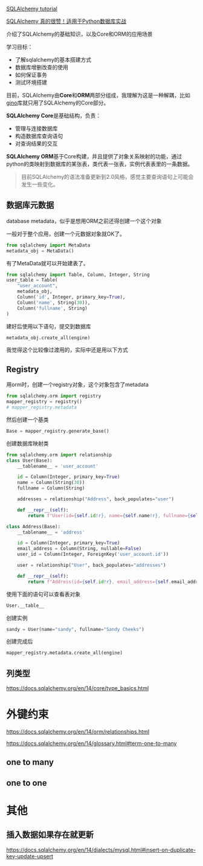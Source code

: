 [SQLAlchemy tutorial](https://docs.sqlalchemy.org/en/14/tutorial/index.html)



[SQLAlchemy 真的很赞！适用于Python数据库实战](https://zhuanlan.zhihu.com/p/83664251)

介绍了SQLAlchemy的基础知识，以及Core和ORM的应用场景



学习目标：

- 了解sqlalchemy的基本搭建方式
- 数据库增删改查的使用
- 如何保证事务
- 测试环境搭建

目前，SQLAlchemy由**Core**和**ORM**两部分组成，我理解为这是一种解耦，比如[gino](https://python-gino.org/docs/zh/1.0/)库就只用了SQLAlchemy的Core部分。

**SQLAlchemy Core**是基础结构，负责：

- 管理与连接数据库
- 构造数据库查询语句
- 对查询结果的交互

**SQLAlchemy ORM**基于Core构建，并且提供了对象关系映射的功能，通过python的类映射到数据库的某张表，类代表一张表，实例代表表里的一条数据。

> 目前SQLAlchemy的语法准备更新到2.0风格，感觉主要查询语句上可能会发生一些变化。





## 数据库元数据

database metadata，似乎是想用ORM之前还得创建一个这个对象

一般对于整个应用，创建一个元数据对象就OK了。

```python
from sqlalchemy import MetaData
metadata_obj = MetaData()
```

有了MetaData就可以开始建表了。

```python
from sqlalchemy import Table, Column, Integer, String
user_table = Table(
    "user_account",
    metadata_obj,
    Column('id', Integer, primary_key=True),
    Column('name', String(30)),
    Column('fullname', String)
)
```

建好后使用以下语句，提交到数据库

```python
metadata_obj.create_all(engine)
```

我觉得这个比较像过渡用的，实际中还是用以下方式

## Registry

用orm时，创建一个registry对象，这个对象包含了metadata

```python
from sqlalchemy.orm import registry
mapper_registry = registry()
# mapper_registry.metadata
```

然后创建一个基类

```python
Base = mapper_registry.generate_base()
```

创建数据库映射类

```python
from sqlalchemy.orm import relationship
class User(Base):
    __tablename__ = 'user_account'

    id = Column(Integer, primary_key=True)
    name = Column(String(30))
    fullname = Column(String)

    addresses = relationship("Address", back_populates="user")

    def __repr__(self):
        return f"User(id={self.id!r}, name={self.name!r}, fullname={self.fullname!r})"

class Address(Base):
    __tablename__ = 'address'

    id = Column(Integer, primary_key=True)
    email_address = Column(String, nullable=False)
    user_id = Column(Integer, ForeignKey('user_account.id'))

    user = relationship("User", back_populates="addresses")

    def __repr__(self):
        return f"Address(id={self.id!r}, email_address={self.email_address!r})"
```

使用下面的语句可以查看表对象

```python
User.__table__
```

创建实例

```python
sandy = User(name="sandy", fullname="Sandy Cheeks")
```

创建完成后

```python
mapper_registry.metadata.create_all(engine)
```



## 列类型

https://docs.sqlalchemy.org/en/14/core/type_basics.html

# 外键约束

https://docs.sqlalchemy.org/en/14/orm/relationships.html

https://docs.sqlalchemy.org/en/14/glossary.html#term-one-to-many

## one to many



## one to one

# 其他

## 插入数据如果存在就更新

https://docs.sqlalchemy.org/en/14/dialects/mysql.html#insert-on-duplicate-key-update-upsert
